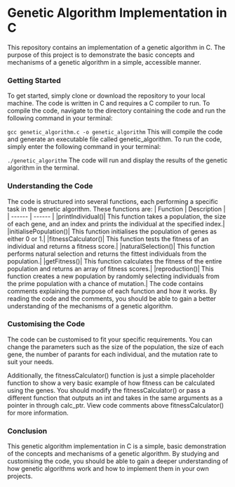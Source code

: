 # Genetic Algorithm Implementation in C
This repository contains an implementation of a genetic algorithm in C. The purpose of this project is to demonstrate the basic concepts and mechanisms of a genetic algorithm in a simple, accessible manner.

### Getting Started
To get started, simply clone or download the repository to your local machine. The code is written in C and requires a C compiler to run. To compile the code, navigate to the directory containing the code and run the following command in your terminal:

```gcc genetic_algorithm.c -o genetic_algorithm```
This will compile the code and generate an executable file called genetic_algorithm. To run the code, simply enter the following command in your terminal:

```./genetic_algorithm```
The code will run and display the results of the genetic algorithm in the terminal.

### Understanding the Code
The code is structured into several functions, each performing a specific task in the genetic algorithm. These functions are:
| Function | Description |
| ------ | ------ |
|printIndividual()| This function takes a population, the size of each gene, and an index and prints the individual at the specified index.|
|initialisePopulation()| This function initialises the population of genes as either 0 or 1.|
|fitnessCalculator()| This function tests the fitness of an individual and returns a fitness score.|
|naturalSelection()| This function performs natural selection and returns the fittest individuals from the population.|
|getFitness()| This function calculates the fitness of the entire population and returns an array of fitness scores.|
|reproduction()| This function creates a new population by randomly selecting individuals from the prime population with a chance of mutation.|
The code contains comments explaining the purpose of each function and how it works. By reading the code and the comments, you should be able to gain a better understanding of the mechanisms of a genetic algorithm.

### Customising the Code
The code can be customised to fit your specific requirements. You can change the parameters such as the size of the population, the size of each gene, the number of parants for each individual, and the mutation rate to suit your needs.

Additionally, the fitnessCalculator() function is just a simple placeholder function to show a very basic example of how fitness can be calculated using the genes. You should modify the fitnessCalculator() or pass a different function that outputs an int and takes in the same arguments as a  pointer in through calc_ptr. View code comments above fitnessCalculator() for more information.

### Conclusion
This genetic algorithm implementation in C is a simple, basic demonstration of the concepts and mechanisms of a genetic algorithm. By studying and customising the code, you should be able to gain a deeper understanding of how genetic algorithms work and how to implement them in your own projects.
